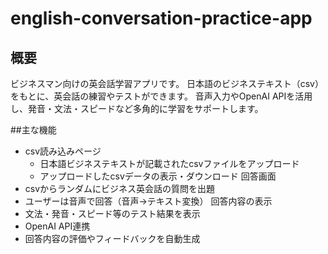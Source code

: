 # english-conversation-practice-app

## 概要
ビジネスマン向けの英会話学習アプリです。
日本語のビジネステキスト（csv）をもとに、英会話の練習やテストができます。
音声入力やOpenAI APIを活用し、発音・文法・スピードなど多角的に学習をサポートします。

##主な機能
- csv読み込みページ
  - 日本語ビジネステキストが記載されたcsvファイルをアップロード
  - アップロードしたcsvデータの表示・ダウンロード
回答画面
- csvからランダムにビジネス英会話の質問を出題
- ユーザーは音声で回答（音声→テキスト変換）
回答内容の表示
- 文法・発音・スピード等のテスト結果を表示
- OpenAI API連携
- 回答内容の評価やフィードバックを自動生成

